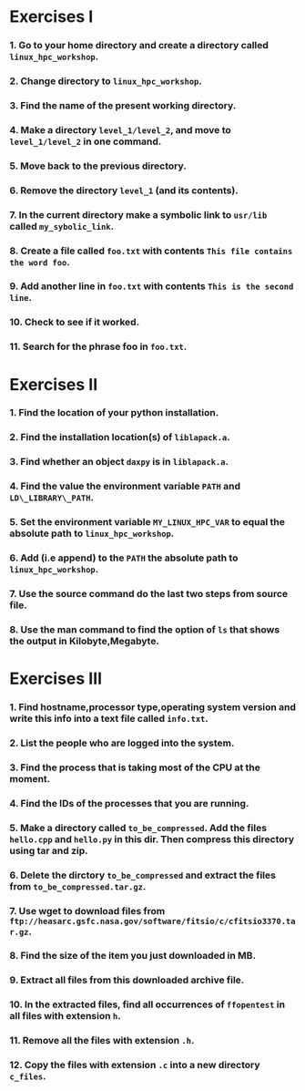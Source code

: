 Exercises I
===========

### 1. Go to your home directory and create a directory called `linux_hpc_workshop`.
### 2. Change directory to `linux_hpc_workshop`.
### 3. Find the name of the present working directory.
### 4. Make a directory `level_1/level_2`, and move to `level_1/level_2` in one command.
### 5. Move back to the previous directory.
### 6. Remove the directory `level_1` (and its contents).
### 7. In the current directory make a symbolic link to `usr/lib` called `my_sybolic_link`.
### 8. Create a file called `foo.txt` with contents `This file contains the word foo`.
### 9. Add another line in `foo.txt` with contents `This is the second line`.
### 10. Check to see if it worked.
### 11. Search for the phrase foo in `foo.txt`.


Exercises II
============

### 1. Find the location of your python installation.
### 2. Find the installation location(s) of `liblapack.a`.
### 3. Find whether an object `daxpy` is in `liblapack.a`.
### 4. Find the value the environment variable `PATH` and `LD\_LIBRARY\_PATH`.
### 5. Set the environment variable `MY_LINUX_HPC_VAR` to equal the absolute path to `linux_hpc_workshop`.
### 6. Add (i.e append) to the `PATH` the absolute path to `linux_hpc_workshop`.
### 7. Use the source command do the last two steps from source file.
### 8. Use the man command to find the option of `ls` that shows the output in Kilobyte,Megabyte.


Exercises III
=============

### 1. Find hostname,processor type,operating system version and write this info into a text file called `info.txt`.
### 2. List the people who are logged into the system.
### 3. Find the process that is taking most of the CPU at the moment.
### 4. Find the IDs of the processes that you are running.
### 5. Make a directory called `to_be_compressed`. Add the files `hello.cpp` and `hello.py` in this dir. Then compress this directory using tar and zip.
### 6. Delete the dirctory `to_be_compressed` and extract the files from `to_be_compressed.tar.gz`.
### 7. Use wget to download  files from `ftp://heasarc.gsfc.nasa.gov/software/fitsio/c/cfitsio3370.tar.gz`.
### 8. Find the size of the item you just downloaded in MB.
### 9. Extract all files from this downloaded archive file.
### 10. In the extracted files, find all occurrences of `ffopentest` in all files with extension `h`.
### 11. Remove all the files with extension `.h`.
### 12. Copy the files with extension `.c` into a new directory `c_files`.

